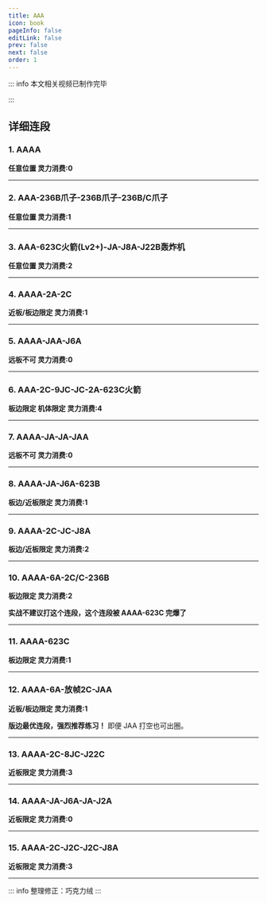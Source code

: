 ```yaml
---
title: AAA
icon: book
pageInfo: false
editLink: false
prev: false
next: false
order: 1
---
```


::: info 本文相关视频已制作完毕

<BiliBili bvid="BV1KgYbevEr2" width="60%" ratio="4:3"/>

:::

## **详细连段**

### 1. **AAAA**
**任意位置 灵力消费:0**


<BiliBili aid="112926534929118" cid="500001642777526" width="40%" ratio="4:3"/>

---

### 2. **AAA-236B爪子-236B爪子-236B/C爪子**
**任意位置 灵力消费:1**

<BiliBili aid="112926534929118" cid="500001642728290" width="40%" ratio="4:3"/>

---

### 3. **AAA-623C火箭(Lv2+)-JA-J8A-J22B轰炸机**
**任意位置 灵力消费:2**

<BiliBili aid="112926534929118" cid="500001642728428" width="40%" ratio="4:3"/>

---

### 4. **AAAA-2A-2C**
**近板/板边限定 灵力消费:1**

<BiliBili aid="112926534929118" cid="500001642756419" width="40%" ratio="4:3"/>

---

### 5. **AAAA-JAA-J6A**
**远板不可 灵力消费:0**


<BiliBili aid="112926534929118" cid="500001642762145" width="40%" ratio="4:3"/>

---

### 6. **AAA-2C-9JC-JC-2A-623C火箭**
**板边限定 机体限定 灵力消费:4**

<BiliBili aid="112926534929118" cid="500001642775517" width="40%" ratio="4:3"/>

---

### 7. **AAAA-JA-JA-JAA**
**远板不可 灵力消费:0**

<BiliBili aid="112926534929118" cid="500001642812539" width="40%" ratio="4:3"/>

---

### 8. **AAAA-JA-J6A-623B**
**板边/近板限定 灵力消费:1**

<BiliBili aid="112926534929118" cid="500001642816258" width="40%" ratio="4:3"/>

---

### 9. **AAAA-2C-JC-J8A**
**板边/近板限定 灵力消费:2**

<BiliBili aid="112926534929118" cid="500001642873106" width="40%" ratio="4:3"/>

---

### 10. **AAAA-6A-2C/C-236B**
**板边限定 灵力消费:2**

<BiliBili aid="112926534929118" cid="500001642881232" width="40%" ratio="4:3"/>

**实战不建议打这个连段，这个连段被 AAAA-623C 完爆了**

---

### 11. **AAAA-623C**
**板边限定 灵力消费:1**

<BiliBili aid="112926534929118" cid="500001642884001" width="40%" ratio="4:3"/>

---

### 12. **AAAA-6A-放帧2C-JAA**
**近板/板边限定 灵力消费:1**

<BiliBili aid="112926534929118" cid="500001642885932" width="40%" ratio="4:3"/>

**版边最优连段，强烈推荐练习！** 即便 JAA 打空也可出圈。

---

### 13. **AAAA-2C-8JC-J22C**
**近板限定 灵力消费:3**

<BiliBili aid="112926534929118" cid="500001642891517" width="40%" ratio="4:3"/>

---

### 14. **AAAA-JA-J6A-JA-J2A**
**近板限定 灵力消费:0**

<BiliBili aid="112926534929118" cid="500001642892199" width="40%" ratio="4:3"/>

---

### 15. **AAAA-2C-J2C-J2C-J8A**
**近板限定 灵力消费:3**

<BiliBili aid="112926534929118" cid="500001642893596" width="40%" ratio="4:3"/>

---

::: info
整理修正：巧克力绒
:::